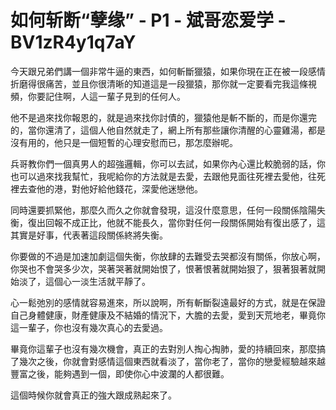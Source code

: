 # 如何斩断“孽缘” - P1 - 斌哥恋爱学 - BV1zR4y1q7aY

今天跟兄弟們講一個非常牛逼的東西，如何斬斷獵猿，如果你現在正在被一段感情折磨得很痛苦，並且你很清晰的知道這是一段獵猿，那你就一定要看完我這條視頻，你要記住啊，人這一輩子見到的任何人。

他不是過來找你報恩的，就是過來找你討債的，獵猿他是斬不斷的，而是你還完的，當你還清了，這個人他自然就走了，網上所有那些讓你清醒的心靈雞湯，都是沒有用的，他只是一個短暫的心理安慰而已，那怎麼辦呢。

兵哥教你們一個真男人的超強邏輯，你可以去試，如果你內心還比較脆弱的話，你也可以過來找我幫忙，我呢給你的方法就是去愛，去跟他見面往死裡去愛他，往死裡去查他的港，對他好給他錢花，深愛他迷戀他。

同時還要抓緊他，那麼久而久之你就會發現，這沒什麼意思，任何一段關係陰陽失衡，復出回報不成正比，他就不能長久，當你對任何一段關係開始有復出感了，這其實是好事，代表著這段關係終將失衡。

你要做的不過是加速加劇這個失衡，你放肆的去難受去哭都沒有關係，你放心啊，你哭也不會哭多少次，哭著哭著就開始恨了，恨著恨著就開始狠了，狠著狠著就開始淡了，這個心一淡生活就平靜了。

心一鬆弛別的感情就容易進來，所以說啊，所有斬斷裂遠最好的方式，就是在保證自己身體健康，財產健康及不結婚的情況下，大膽的去愛，愛到天荒地老，畢竟你這一輩子，你也沒有幾次真心的去愛過。

畢竟你這輩子也沒有幾次機會，真正的去對別人掏心掏肺，愛的持續回來，那麼搞了幾次之後，你就會對感情這個東西就看淡了，當你老了，當你的戀愛經驗越來越豐富之後，能夠遇到一個，即使你心中波瀾的人都很難。

這個時候你就會真正的強大跟成熟起來了。